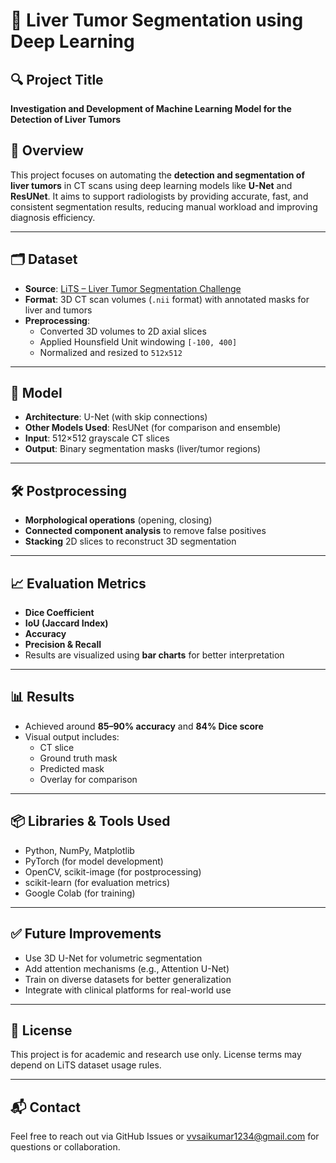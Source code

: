 # 🧠 Liver Tumor Segmentation using Deep Learning

## 🔍 Project Title
**Investigation and Development of Machine Learning Model for the Detection of Liver Tumors**

## 📌 Overview
This project focuses on automating the **detection and segmentation of liver tumors** in CT scans using deep learning models like **U-Net** and **ResUNet**. It aims to support radiologists by providing accurate, fast, and consistent segmentation results, reducing manual workload and improving diagnosis efficiency.

---

## 🗂️ Dataset
- **Source**: [LiTS – Liver Tumor Segmentation Challenge](https://competitions.codalab.org/competitions/17094)
- **Format**: 3D CT scan volumes (`.nii` format) with annotated masks for liver and tumors
- **Preprocessing**:
  - Converted 3D volumes to 2D axial slices
  - Applied Hounsfield Unit windowing `[-100, 400]`
  - Normalized and resized to `512x512`

---

## 🧠 Model
- **Architecture**: U-Net (with skip connections)
- **Other Models Used**: ResUNet (for comparison and ensemble)
- **Input**: 512×512 grayscale CT slices
- **Output**: Binary segmentation masks (liver/tumor regions)

---

## 🛠️ Postprocessing
- **Morphological operations** (opening, closing)
- **Connected component analysis** to remove false positives
- **Stacking** 2D slices to reconstruct 3D segmentation

---

## 📈 Evaluation Metrics
- **Dice Coefficient**
- **IoU (Jaccard Index)**
- **Accuracy**
- **Precision & Recall**
- Results are visualized using **bar charts** for better interpretation

---

## 📊 Results
- Achieved around **85–90% accuracy** and **84% Dice score**
- Visual output includes:
  - CT slice
  - Ground truth mask
  - Predicted mask
  - Overlay for comparison

---

## 📦 Libraries & Tools Used
- Python, NumPy, Matplotlib
- PyTorch (for model development)
- OpenCV, scikit-image (for postprocessing)
- scikit-learn (for evaluation metrics)
- Google Colab (for training)


---

## ✅ Future Improvements
- Use 3D U-Net for volumetric segmentation
- Add attention mechanisms (e.g., Attention U-Net)
- Train on diverse datasets for better generalization
- Integrate with clinical platforms for real-world use


---

## 📜 License
This project is for academic and research use only. License terms may depend on LiTS dataset usage rules.

---

## 📬 Contact
Feel free to reach out via GitHub Issues or vvsaikumar1234@gmail.com for questions or collaboration.

